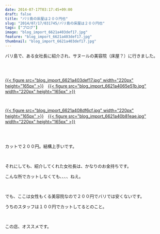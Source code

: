 ```yaml
---
date: 2014-07-17T03:17:45+09:00
draft: false
title: "バリ島の床屋は２００円也"
slug: "2014/07/17/031745/バリ島の床屋は２００円也"
tags: ["ブログ"]
image: "blog_import_6621a403def17.jpg"
feature: "blog_import_6621a403def17.jpg"
thumbnail: "blog_import_6621a403def17.jpg"
---
```

<p>バリ島で、ある女社長に紹介され、サヌールの美容院（床屋？）に行きました。</p><br/><br/><p><a href="blog_import_6621a4051fb52.jpg">{{< figure src="blog_import_6621a403def17.jpg" width="220px" height="165px" >}}</a>　<a href="blog_import_6621a407a64f9.jpg">{{< figure src="blog_import_6621a4065e51b.jpg" width="220px" height="165px" >}}</a></p><br/><p><a href="blog_import_6621a40a335c1.jpg">{{< figure src="blog_import_6621a408df6cf.jpg" width="220px" height="165px" >}}</a>　<a href="blog_import_6621a40cd5f28.jpg">{{< figure src="blog_import_6621a40b81eae.jpg" width="220px" height="165px" >}}</a></p><br/><br/><p>カットで２００円。結構上手いです。</p><br/><p>それにしても、紹介してくれた女社長は、かなりのお金持ちです。</p><p>こんな所でカットしなくても、、、、ねえ。</p><br/><p>でも、ここは女性もくる美容院なので２００円でバリでは安くないです。</p><p>うちのスタッフは１００円でカットしてるとのこと。</p><p><br/></p><p>この店、オススメです。<br/><br/><br/><br/><br/><br/><br/><br/></p>

